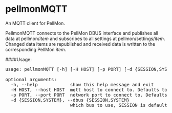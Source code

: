 pellmonMQTT
===========

An MQTT client for PellMon.

PellmonMQTT connects to the PellMon DBUS interface and publishes all data at pellmon/_item_ and subscribes to all settings at pellmon/settings/_item_. Changed data items are republished and received data is written to the corresponding PellMon _item_. 


####Usage:
<pre>usage: pellmonMQTT [-h] [-H HOST] [-p PORT] [-d {SESSION,SYSTEM}]

optional arguments:
  -h, --help            show this help message and exit
  -H HOST, --host HOST  mqtt host to connect to. Defaults to localhost
  -p PORT, --port PORT  network port to connect to. Defaults to 1883
  -d {SESSION,SYSTEM}, --dbus {SESSION,SYSTEM}
                        which bus to use, SESSION is default/pre>

